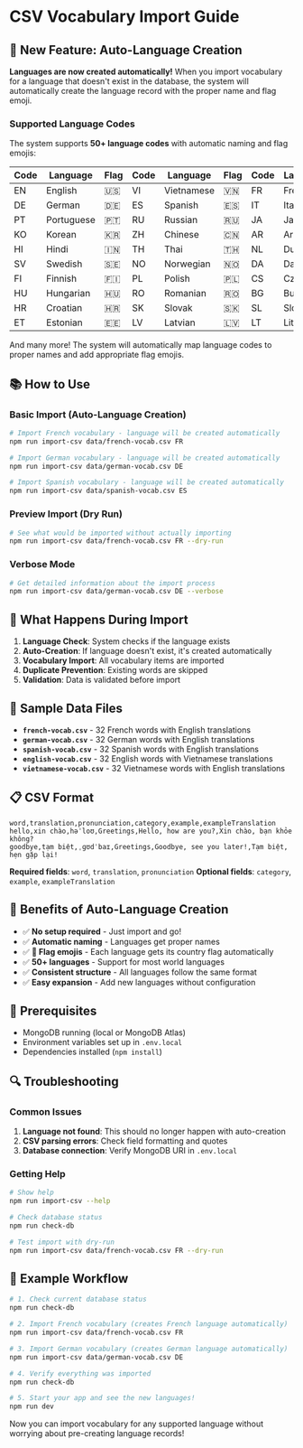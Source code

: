 # CSV Vocabulary Import Guide

## 🚀 New Feature: Auto-Language Creation

**Languages are now created automatically!** When you import vocabulary for a language that doesn't exist in the database, the system will automatically create the language record with the proper name and flag emoji.

### Supported Language Codes

The system supports **50+ language codes** with automatic naming and flag emojis:

| Code | Language   | Flag | Code | Language   | Flag | Code | Language   | Flag |
| ---- | ---------- | ---- | ---- | ---------- | ---- | ---- | ---------- | ---- |
| EN   | English    | 🇺🇸   | VI   | Vietnamese | 🇻🇳   | FR   | French     | 🇫🇷   |
| DE   | German     | 🇩🇪   | ES   | Spanish    | 🇪🇸   | IT   | Italian    | 🇮🇹   |
| PT   | Portuguese | 🇵🇹   | RU   | Russian    | 🇷🇺   | JA   | Japanese   | 🇯🇵   |
| KO   | Korean     | 🇰🇷   | ZH   | Chinese    | 🇨🇳   | AR   | Arabic     | 🇸🇦   |
| HI   | Hindi      | 🇮🇳   | TH   | Thai       | 🇹🇭   | NL   | Dutch      | 🇳🇱   |
| SV   | Swedish    | 🇸🇪   | NO   | Norwegian  | 🇳🇴   | DA   | Danish     | 🇩🇰   |
| FI   | Finnish    | 🇫🇮   | PL   | Polish     | 🇵🇱   | CS   | Czech      | 🇨🇿   |
| HU   | Hungarian  | 🇭🇺   | RO   | Romanian   | 🇷🇴   | BG   | Bulgarian  | 🇧🇬   |
| HR   | Croatian   | 🇭🇷   | SK   | Slovak     | 🇸🇰   | SL   | Slovenian  | 🇸🇮   |
| ET   | Estonian   | 🇪🇪   | LV   | Latvian    | 🇱🇻   | LT   | Lithuanian | 🇱🇹   |

And many more! The system will automatically map language codes to proper names and add appropriate flag emojis.

## 📚 How to Use

### Basic Import (Auto-Language Creation)

```bash
# Import French vocabulary - language will be created automatically
npm run import-csv data/french-vocab.csv FR

# Import German vocabulary - language will be created automatically
npm run import-csv data/german-vocab.csv DE

# Import Spanish vocabulary - language will be created automatically
npm run import-csv data/spanish-vocab.csv ES
```

### Preview Import (Dry Run)

```bash
# See what would be imported without actually importing
npm run import-csv data/french-vocab.csv FR --dry-run
```

### Verbose Mode

```bash
# Get detailed information about the import process
npm run import-csv data/german-vocab.csv DE --verbose
```

## 🔧 What Happens During Import

1. **Language Check**: System checks if the language exists
2. **Auto-Creation**: If language doesn't exist, it's created automatically
3. **Vocabulary Import**: All vocabulary items are imported
4. **Duplicate Prevention**: Existing words are skipped
5. **Validation**: Data is validated before import

## 📁 Sample Data Files

- **`french-vocab.csv`** - 32 French words with English translations
- **`german-vocab.csv`** - 32 German words with English translations
- **`spanish-vocab.csv`** - 32 Spanish words with English translations
- **`english-vocab.csv`** - 32 English words with Vietnamese translations
- **`vietnamese-vocab.csv`** - 32 Vietnamese words with English translations

## 📋 CSV Format

```csv
word,translation,pronunciation,category,example,exampleTranslation
hello,xin chào,həˈloʊ,Greetings,Hello, how are you?,Xin chào, bạn khỏe không?
goodbye,tạm biệt,ˌɡʊdˈbaɪ,Greetings,Goodbye, see you later!,Tạm biệt, hẹn gặp lại!
```

**Required fields**: `word`, `translation`, `pronunciation`
**Optional fields**: `category`, `example`, `exampleTranslation`

## 🎯 Benefits of Auto-Language Creation

- ✅ **No setup required** - Just import and go!
- ✅ **Automatic naming** - Languages get proper names
- ✅ **🚩 Flag emojis** - Each language gets its country flag automatically
- ✅ **50+ languages** - Support for most world languages
- ✅ **Consistent structure** - All languages follow the same format
- ✅ **Easy expansion** - Add new languages without configuration

## 🚨 Prerequisites

- MongoDB running (local or MongoDB Atlas)
- Environment variables set up in `.env.local`
- Dependencies installed (`npm install`)

## 🔍 Troubleshooting

### Common Issues

1. **Language not found**: This should no longer happen with auto-creation
2. **CSV parsing errors**: Check field formatting and quotes
3. **Database connection**: Verify MongoDB URI in `.env.local`

### Getting Help

```bash
# Show help
npm run import-csv --help

# Check database status
npm run check-db

# Test import with dry-run
npm run import-csv data/french-vocab.csv FR --dry-run
```

## 🎉 Example Workflow

```bash
# 1. Check current database status
npm run check-db

# 2. Import French vocabulary (creates French language automatically)
npm run import-csv data/french-vocab.csv FR

# 3. Import German vocabulary (creates German language automatically)
npm run import-csv data/german-vocab.csv DE

# 4. Verify everything was imported
npm run check-db

# 5. Start your app and see the new languages!
npm run dev
```

Now you can import vocabulary for any supported language without worrying about pre-creating language records!
